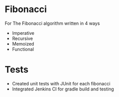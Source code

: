 # Fibonacci 
For The Fibonacci algorithm written in 4 ways
  - Imperative
  - Recursive
  - Memoized
  - Functional
  
# Tests
- Created unit tests with JUnit for each fibonacci
- Integrated Jenkins CI for gradle build and testing
